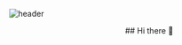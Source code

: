 ![header](https://capsule-render.vercel.app/api?type=venom&height=300&text=chaeb03%20&desc=ChaeBeen%20Oh&color=0:F0,100:a82da8&fontColor=FFFFFF)
<div align=center> 
## Hi there 👋
</div>


<!--
**chaeb03/chaeb03** is a ✨ _special_ ✨ repository because its `README.md` (this file) appears on your GitHub profile.

Here are some ideas to get you started:

- 🔭 I’m currently working on ...
- 🌱 I’m currently learning ...
- 👯 I’m looking to collaborate on ...
- 🤔 I’m looking for help with ...
- 💬 Ask me about ...
- 📫 How to reach me: ...
- 😄 Pronouns: ...
- ⚡ Fun fact: ...
-->
